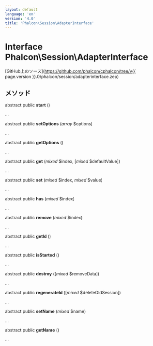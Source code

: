 ```yaml
---
layout: default
language: 'en'
version: '4.0'
title: 'Phalcon\Session\AdapterInterface'
---
```


# Interface **Phalcon\Session\AdapterInterface**

[GitHub上のソース](https://github.com/phalcon/cphalcon/tree/v{{ page.version }}.0/phalcon/session/adapterinterface.zep)

## メソッド

abstract public **start** ()

...

abstract public **setOptions** (*array* $options)

...

abstract public **getOptions** ()

...

abstract public **get** (*mixed* $index, [*mixed* $defaultValue])

...

abstract public **set** (*mixed* $index, *mixed* $value)

...

abstract public **has** (*mixed* $index)

...

abstract public **remove** (*mixed* $index)

...

abstract public **getId** ()

...

abstract public **isStarted** ()

...

abstract public **destroy** ([*mixed* $removeData])

...

abstract public **regenerateId** ([*mixed* $deleteOldSession])

...

abstract public **setName** (*mixed* $name)

...

abstract public **getName** ()

...